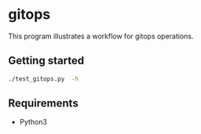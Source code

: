 # gitops

This program illustrates a workflow for gitops operations.

## Getting started

```bash
./test_gitops.py  -h
```

## Requirements

- Python3
